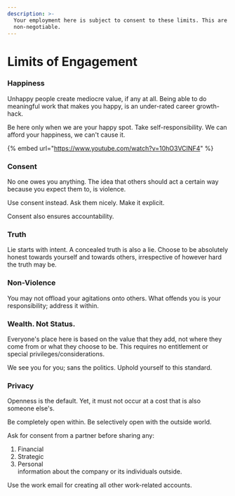 ```yaml
---
description: >-
  Your employment here is subject to consent to these limits. This are
  non-negotiable.
---
```


# Limits of Engagement

### Happiness

Unhappy people create mediocre value, if any at all. Being able to do meaningful work that makes you happy, is an under-rated career growth-hack.

Be here only when we are your happy spot. Take self-responsibility. We can afford your happiness, we can't cause it.

{% embed url="https://www.youtube.com/watch?v=10hO3VCINF4" %}

### 

### Consent

No one owes you anything. The idea that others should act a certain way because you expect them to, is violence.  
  
Use consent instead. Ask them nicely. Make it explicit.

Consent also ensures accountability.

### 

### Truth

Lie starts with intent. A concealed truth is also a lie. Choose to be absolutely honest towards yourself and towards others, irrespective of however hard the truth may be.

### 

### Non-Violence

You may not offload your agitations onto others. What offends you is your responsibility; address it within.



### Wealth. Not Status.

Everyone's place here is based on the value that they add, not where they come from or what they choose to be. This requires no entitlement or special privileges/considerations. 

We see you for you; sans the politics. Uphold yourself to this standard.

### 

### Privacy

Openness is the default. Yet, it must not occur at a cost that is also someone else's.

Be completely open within. Be selectively open with the outside world.

Ask for consent from a partner before sharing any:  
1. Financial  
2. Strategic  
3. Personal  
information about the company or its individuals outside.

Use the work email for creating all other work-related accounts.

